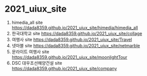 # 2021_uiux_site
1. himedia_all site https://dada8359.github.io/2021_uiux_site/himedia/himedia_all
1. 한국대학교  site https://dada8359.github.io/2021_uiux_site/collage
1. 여행사   site https://dada8359.github.io/2021_uiux_site/Travel
1. 넷마블   site https://dada8359.github.io/2021_uiux_site/netmarble
1. 문라이트 여행사 site https://dada8359.github.io/2021_uiux_site/moonlightTour
1. DSC 대우조선해양건설 site https://dada8359.github.io/2021_uiux_site/company